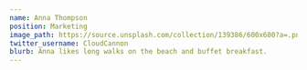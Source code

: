```yaml
---
name: Anna Thompson
position: Marketing
image_path: https://source.unsplash.com/collection/139386/600x600?a=.png
twitter_username: CloudCannon
blurb: Anna likes long walks on the beach and buffet breakfast.
---
```

